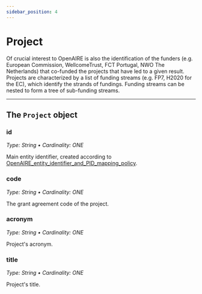 ```yaml
---
sidebar_position: 4
---
```


# Project

Of crucial interest to OpenAIRE is also the identification of the funders (e.g. European Commission, WellcomeTrust, FCT Portugal, NWO The Netherlands) that co-funded the projects that have led to a given result. Projects are characterized by a list of funding streams (e.g. FP7, H2020 for the EC), which identify the strands of fundings. Funding streams can be nested to form a tree of sub-funding streams.

--- 

## The `Project` object

### id 
_Type: String &bull; Cardinality: ONE_

Main entity identifier, created according to [OpenAIRE_entity_identifier_and_PID_mapping_policy](https://support.openaire.eu/projects/docs/wiki/OpenAIRE_entity_identifier_and_PID_mapping_policy).

### code
_Type: String &bull; Cardinality: ONE_

Τhe grant agreement code of the project.

### acronym
_Type: String &bull; Cardinality: ONE_

Project's acronym.

### title
_Type: String &bull; Cardinality: ONE_

Project's title.
